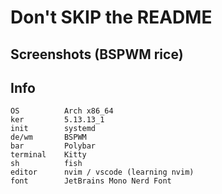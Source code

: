 # Don't SKIP the README
## Screenshots (BSPWM rice)

## Info 
```
OS          Arch x86_64
ker         5.13.13_1
init        systemd
de/wm       BSPWM
bar         Polybar
terminal    Kitty
sh          fish
editor      nvim / vscode (learning nvim)
font        JetBrains Mono Nerd Font
```
